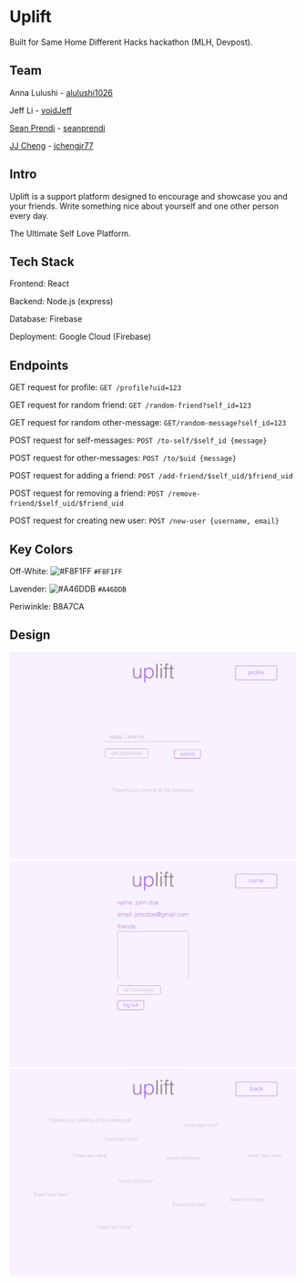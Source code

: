 # Uplift

Built for Same Home Different Hacks hackathon (MLH, Devpost).

## Team

Anna Lulushi - [alulushi1026](https://github.com/alulushi1026)

Jeff Li - [voidJeff](https://github.com/voidJeff)

[Sean Prendi](https://www.seanprendi.me/#/) - [seanprendi](https://github.com/seanprendi)

[JJ Cheng](https://jjcheng.me) - [jchengjr77](https://github.com/jchengjr77)

## Intro

Uplift is a support platform designed to encourage and showcase you and your friends. Write something nice about yourself and one other person every day.

The Ultimate Self Love Platform.

## Tech Stack

Frontend: React

Backend: Node.js (express)

Database: Firebase

Deployment: Google Cloud (Firebase)

## Endpoints

GET request for profile:
`GET /profile?uid=123`

GET request for random friend:
`GET /random-friend?self_id=123`

GET request for random other-message:
`GET/random-message?self_id=123`

POST request for self-messages:
`POST /to-self/$self_id {message}`

POST request for other-messages:
`POST /to/$uid {message}`

POST request for adding a friend:
`POST /add-friend/$self_uid/$friend_uid`

POST request for removing a friend:
`POST /remove-friend/$self_uid/$friend_uid`

POST request for creating new user:
`POST /new-user {username, email}`

## Key Colors

Off-White: ![#F8F1FF](https://placehold.it/15/F8F1FF/000000?text=+) `#F8F1FF`

Lavender: ![#A46DDB](https://placehold.it/15/A46DDB/000000?text=+) `#A46DDB`

Periwinkle: B8A7CA

## Design

![home](design/images/home.png)
![profile](design/images/profile.png)
![messages](design/images/messages.png)
